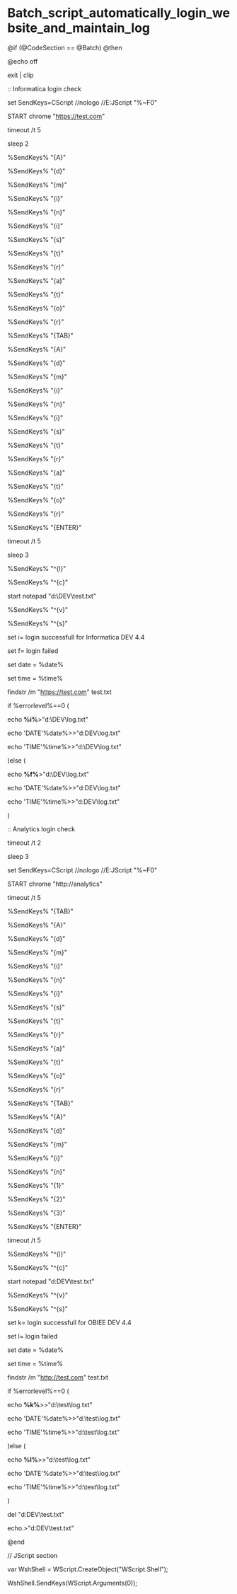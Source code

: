 # Batch_script_automatically_login_website_and_maintain_log
@if (@CodeSection == @Batch) @then

 

 

@echo off

exit | clip

:: Informatica login check

set SendKeys=CScript //nologo //E:JScript "%~F0"

START chrome "https://test.com"

timeout /t 5

sleep 2

%SendKeys% "{A}"

%SendKeys% "{d}"

%SendKeys% "{m}"

%SendKeys% "{i}"

%SendKeys% "{n}"

%SendKeys% "{i}"

%SendKeys% "{s}"

%SendKeys% "{t}"

%SendKeys% "{r}"

%SendKeys% "{a}"

%SendKeys% "{t}"

%SendKeys% "{o}"

%SendKeys% "{r}"

%SendKeys% "{TAB}"

%SendKeys% "{A}"

%SendKeys% "{d}"

%SendKeys% "{m}"

%SendKeys% "{i}"

%SendKeys% "{n}"

%SendKeys% "{i}"

%SendKeys% "{s}"

%SendKeys% "{t}"

%SendKeys% "{r}"

%SendKeys% "{a}"

%SendKeys% "{t}"

%SendKeys% "{o}"

%SendKeys% "{r}"

%SendKeys% "{ENTER}"

timeout /t 5

sleep 3

%SendKeys% "^{l}"

%SendKeys% "^{c}"

start notepad "d:\DEV\test.txt"

%SendKeys% "^{v}"

%SendKeys% "^{s}"

 

set i= login successfull for Informatica DEV 4.4

set f= login failed

set date = %date%

set time = %time%

findstr /m "https://test.com" test.txt

if %errorlevel%==0 (

echo ******************%i%******************>"d:\DEV\log.txt"

echo 'DATE'%date%>>"d:DEV\log.txt"

echo 'TIME'%time%>>"d:\DEV\log.txt"

)else (

echo ******************%f%******************>"d:\DEV\log.txt"

echo 'DATE'%date%>>"d:DEV\log.txt"

echo 'TIME'%time%>>"d:DEV\log.txt"

)

 

:: Analytics login check

timeout /t 2

sleep 3

set SendKeys=CScript //nologo //E:JScript "%~F0"

START chrome "http://analytics"

timeout /t 5

%SendKeys% "{TAB}"

%SendKeys% "{A}"

%SendKeys% "{d}"

%SendKeys% "{m}"

%SendKeys% "{i}"

%SendKeys% "{n}"

%SendKeys% "{i}"

%SendKeys% "{s}"

%SendKeys% "{t}"

%SendKeys% "{r}"

%SendKeys% "{a}"

%SendKeys% "{t}"

%SendKeys% "{o}"

%SendKeys% "{r}"

%SendKeys% "{TAB}"

%SendKeys% "{A}"

%SendKeys% "{d}"

%SendKeys% "{m}"

%SendKeys% "{i}"

%SendKeys% "{n}"

%SendKeys% "{1}"

%SendKeys% "{2}"

%SendKeys% "{3}"

%SendKeys% "{ENTER}" 

 

timeout /t 5

%SendKeys% "^{l}"

%SendKeys% "^{c}"

start notepad "d:DEV\test.txt"

%SendKeys% "^{v}"

%SendKeys% "^{s}"

 

 

set k= login successfull for OBIEE DEV 4.4

set l= login failed

set date = %date%

set time = %time%

findstr /m "http://test.com" test.txt

if %errorlevel%==0 (

echo ******************%k%******************>>"d:\test\log.txt"

echo 'DATE'%date%>>"d:\test\log.txt"

echo 'TIME'%time%>>"d:\test\log.txt"

)else (

echo ******************%l%******************>>"d:\test\log.txt"

echo 'DATE'%date%>>"d:\test\log.txt"

echo 'TIME'%time%>>"d:\test\log.txt"

)

 

del "d:DEV\test.txt"

echo.>"d:DEV\test.txt"

@end

 

// JScript section

var WshShell = WScript.CreateObject("WScript.Shell");

WshShell.SendKeys(WScript.Arguments(0));
